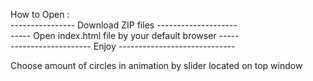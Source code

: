 How to Open :
</br>
---------------- Download ZIP files --------------------</br>
----- Open index.html file by your default browser -----</br>
-------------------- Enjoy -----------------------------</br>

Choose amount of circles in animation by slider located on top window
